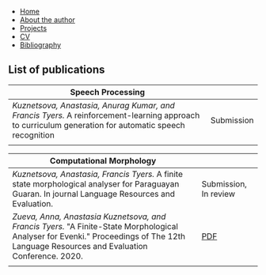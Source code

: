 - [Home](https://ana-kuznetsova.github.io/)
- [About the author](https://ana-kuznetsova.github.io/about)
- [Projects](https://ana-kuznetsova.github.io/projects)
- <a href="a_kuznetsova_cv.pdf">CV</a>
- [Bibliography](https://ana-kuznetsova.github.io/bib)

## List of publications


|     Speech Processing                                                                                        |            |
|---------------------------------------------------------------------------------------------|------------|
|*Kuznetsova, Anastasia, Anurag Kumar, and Francis Tyers.* A reinforcement-learning approach to curriculum generation for automatic speech recognition | Submission |
|                                                                                             |            |



|          Computational Morphology                                                                                                                                                                             |   |
|---------------------------------------------------------------------------------------------------------------------------------------------------------------------------------------|---|
|*Kuznetsova, Anastasia, Francis Tyers.* A finite state morphological analyser for Paraguayan Guaran. In journal Language Resources and Evaluation.                                                                      | Submission, In review |
| *Zueva, Anna, Anastasia Kuznetsova, and Francis Tyers.* "A Finite-State Morphological Analyser for Evenki." Proceedings of The 12th Language Resources and Evaluation Conference. 2020. | [PDF](https://www.aclweb.org/anthology/2020.lrec-1.314/)  |
|                                                                                                                                                                                       |   |